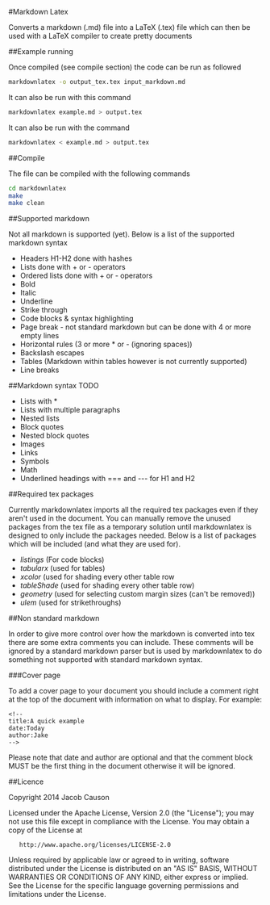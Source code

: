 #Markdown Latex

Converts a markdown (.md) file into a LaTeX (.tex) file which can then be used with a LaTeX compiler to create pretty documents

##Example running

Once compiled (see compile section) the code can be run as followed

```bash
markdownlatex -o output_tex.tex input_markdown.md
```

It can also be run with this command

```bash
markdownlatex example.md > output.tex
```

It can also be run with the command

```bash
markdownlatex < example.md > output.tex
```

##Compile

The file can be compiled with the following commands

```bash
cd markdownlatex
make
make clean
```

##Supported markdown

Not all markdown is supported (yet). Below is a list of the supported markdown syntax

+ Headers H1-H2 done with hashes
+ Lists done with + or - operators
+ Ordered lists done with + or - operators
+ Bold
+ Italic
+ Underline
+ Strike through
+ Code blocks & syntax highlighting
+ Page break - not standard markdown but can be done with 4 or more empty lines
+ Horizontal rules (3 or more \* or \- (ignoring spaces))
+ Backslash escapes
+ Tables (Markdown within tables however is not currently supported)
+ Line breaks

##Markdown syntax TODO
+ Lists with \*
+ Lists with multiple paragraphs
+ Nested lists
+ Block quotes
+ Nested block quotes
+ Images
+ Links
+ Symbols
+ Math
+ Underlined headings with === and --- for H1 and H2

##Required tex packages

Currently markdownlatex imports all the required tex packages even if they aren't used in the document. You can manually remove the unused packages from the tex file as a temporary solution until markdownlatex is designed to only include the packages needed. Below is a list of packages which will be included (and what they are used for).

+ *listings* (For code blocks)
+ *tabularx* (used for tables)
+ *xcolor* (used for shading every other table row
+ *tableShade* (used for shading every other table row)
+ *geometry* (used for selecting custom margin sizes (can't be removed))
+ *ulem* (used for strikethroughs)

##Non standard markdown

In order to give more control over how the markdown is converted into tex there are some extra comments you can include. These comments will be ignored by a standard markdown parser but is used by markdownlatex to do something not supported with standard markdown syntax.

###Cover page

To add a cover page to your document you should include a comment right at the top of the document with information on what to display. For example:

```
<!--
title:A quick example
date:Today
author:Jake
-->
```

Please note that date and author are optional and that the comment block MUST be the first thing in the document otherwise it will be ignored.

##Licence

   Copyright 2014 Jacob Causon

   Licensed under the Apache License, Version 2.0 (the "License");
   you may not use this file except in compliance with the License.
   You may obtain a copy of the License at

       http://www.apache.org/licenses/LICENSE-2.0

   Unless required by applicable law or agreed to in writing, software
   distributed under the License is distributed on an "AS IS" BASIS,
   WITHOUT WARRANTIES OR CONDITIONS OF ANY KIND, either express or implied.
   See the License for the specific language governing permissions and
   limitations under the License.


